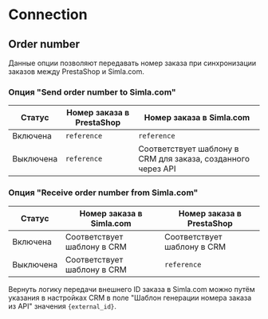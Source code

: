 # Connection

## Order number

Данные опции позволяют передавать номер заказа при синхронизации заказов между PrestaShop и Simla.com.

### Опция "Send order number to Simla.com"

|  Статус     |  Номер заказа в PrestaShop  |  Номер заказа в Simla.com                                      |
|-------------|-----------------------------|----------------------------------------------------------------|
|  Включена   |  `reference`                |  `reference`                                                   |
|  Выключена  |  `reference`                |  Cоответствует шаблону в CRM для заказа, созданного через API  |

### Опция "Receive order number from Simla.com"

|  Статус     |  Номер заказа в Simla.com     |  Номер заказа в PrestaShop                                   |
|-------------|-------------------------------|--------------------------------------------------------------|
|  Включена   |  Cоответствует шаблону в CRM  |  Cоответствует шаблону в CRM                                 |
|  Выключена  |  Cоответствует шаблону в CRM  |  `reference`                                                 |

Вернуть логику передачи внешнего ID заказа в Simla.com можно путём указания в настройках CRM в поле "Шаблон генерации номера заказа из API" значения `{external_id}`.
